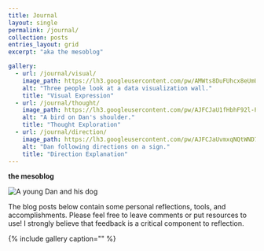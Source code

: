 ```yaml
---
title: Journal
layout: single
permalink: /journal/
collection: posts
entries_layout: grid
excerpt: "aka the mesoblog"

gallery:
  - url: /journal/visual/
    image_path: https://lh3.googleusercontent.com/pw/AMWts8DuFUhcx8eUmU_qJohCGeHM_glcB5RokPAMpXO-21HulHuGLo8ff04bIkl57MTa5g4pvJyCImYnJXx0oA_xHNyUfVJBCxfDH1aoJ3qe4SZG-z-0E1DsaFry7FF_NiSEcHmAwYOKxjQIB-L6vM7kmE0Jhg=w800-h450-s-no?authuser=0
    alt: "Three people look at a data visualization wall."
    title: "Visual Expression"
  - url: /journal/thought/
    image_path: https://lh3.googleusercontent.com/pw/AJFCJaU1fHbhF92l-PVkD49XF6AjcjWnimKU0EYQon7IHiL1Zkqwp2aFkgoa3snXPUbyMLNbxbDKAVqLoZS5WRJbKx9H0rg-917e1djS8kEM09XFTA1UeJG1_0ewUZ18FwEAkRHZNtENGkFoET-fMyv0-l_F1A=w800-h450-s-no?authuser=0
    alt: "A bird on Dan's shoulder."
    title: "Thought Exploration"
  - url: /journal/direction/
    image_path: https://lh3.googleusercontent.com/pw/AJFCJaUvmxqNQtWND7Bxb9YTKWc0-Af7FsuLDMifr__IAM8hfIFymGJPXuKBmAh6LrmZBcVx62s5Y-DEUfXl9g33GpxgRZNBSxJ_zhoXU5OeOET_ccgOzx5eBCI3Z-p6zS8InBEsaTg8N0T2TAUl-DscMz0tbg=w800-h450-s-no?authuser=0
    alt: "Dan following directions on a sign."
    title: "Direction Explanation"
---
```


**the mesoblog**

![A young Dan and his dog][dan-and-dog]

The blog posts below contain some personal reflections, tools, and accomplishments. Please feel free to leave comments or put resources to use! I strongly believe that feedback is a critical component to reflection.

{% include gallery caption="" %}

[dan-and-dog]: https://lh3.googleusercontent.com/pw/AMWts8Bu9UXmI7FX5XCxVPf3_tbSZUhyocGbOiMe2DiZqv0afOWij7UbQkRg6OFb5acBiR-ftCDbEFPawl2Z_gjGPIiE99IucrJDf9jc9OmoWlZApaETEakfpTnXfcPoiizW7yhfxt3Y43ncTEa1rhqDiKCesg=w800-h450-s-no?authuser=0